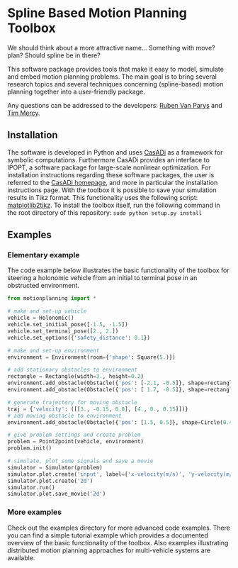 # Spline Based Motion Planning Toolbox
We should think about a more attractive name...
Something with move? plan?
Should spline be in there?

This software package provides tools that make it easy to model, simulate and embed motion planning problems. The main goal is to bring several research topics and several techniques concerning (spline-based) motion planning together into a user-friendly package.

Any questions can be addressed to the developers: [Ruben Van Parys](mailto:ruben.vanparys&#64;kuleuven.be) and [Tim Mercy](mailto:tim.mercy&#64;kuleuven.be).


## Installation
The software is developed in Python and uses [CasADi](https://github.com/casadi/casadi/wiki) as a framework for symbolic computations. Furthermore CasADi provides an interface to IPOPT, a software package for large-scale nonlinear optimization. For installation instructions regarding these software packages, the user is referred to the [CasADi homepage](https://github.com/casadi/casadi/wiki), and more in particular the installation instructions page.
With the toolbox it is possible to save your simulation results in Tikz format. This functionality uses the following script: [matplotlib2tikz](https://github.com/nschloe/matplotlib2tikz).
To install the toolbox itself, run the following command in the root directory of this repository: `sudo python setup.py install`

## Examples
### Elementary example
The code example below illustrates the basic functionality of the toolbox for steering a holonomic vehicle from an initial to terminal pose in an obstructed environment.

```python
from motionplanning import *

# make and set-up vehicle
vehicle = Holonomic()
vehicle.set_initial_pose([-1.5, -1.5])
vehicle.set_terminal_pose([2., 2.])
vehicle.set_options({'safety_distance': 0.1})

# make and set-up environment
environment = Environment(room={'shape': Square(5.)})

# add stationary obstacles to environment
rectangle = Rectangle(width=3., height=0.2)
environment.add_obstacle(Obstacle({'pos': [-2.1, -0.5]}, shape=rectangle))
environment.add_obstacle(Obstacle({'pos': [ 1.7, -0.5]}, shape=rectangle))

# generate trajectory for moving obstacle
traj = {'velocity': ([[3., -0.15, 0.0], [4., 0., 0.15]])}
# add moving obstacle to environment
environment.add_obstacle(Obstacle({'pos': [1.5, 0.5]}, shape=Circle(0.4),trajectory=traj))

# give problem settings and create problem
problem = Point2point(vehicle, environment)
problem.init()

# simulate, plot some signals and save a movie
simulator = Simulator(problem)
simulator.plot.create('input', label=['x-velocity(m/s)', 'y-velocity(m/s)'])
simulator.plot.create('2d')
simulator.run()
simulator.plot.save_movie('2d')
```
### More examples
Check out the examples directory for more advanced code examples. There you can find a simple tutorial example which provides a documented overview of the basic functionality of the toolbox. Also examples illustrating distributed motion planning approaches for multi-vehicle systems are available.
